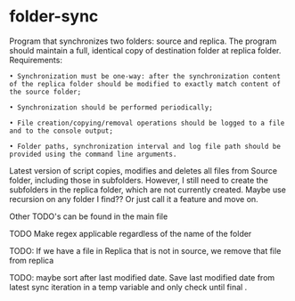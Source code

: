# folder-sync

Program that synchronizes two folders: source and replica. The program should maintain a full, identical copy of destination folder at replica folder.
Requirements:

    • Synchronization must be one-way: after the synchronization content of the replica folder should be modified to exactly match content of the source folder;

    • Synchronization should be performed periodically;

    • File creation/copying/removal operations should be logged to a file and to the console output;

    • Folder paths, synchronization interval and log file path should be provided using the command line arguments.

Latest version of script copies, modifies and deletes all files from Source folder, including those in subfolders. However, I still need to create the subfolders in the replica folder, which are not currently created. Maybe use recursion on any folder I find?? Or just call it a feature and move on.

Other TODO's can be found in the main file

TODO Make regex applicable regardless of the name of the folder

TODO: If we have a file in Replica that is not in source, we remove that file from replica

TODO: maybe sort after last modified date. Save last modified date from latest sync iteration in a temp variable and only check until final .                
